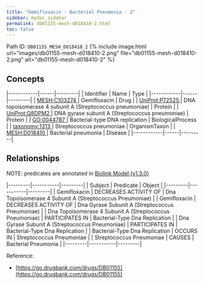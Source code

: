 ```yaml
---
title: "Gemifloxacin - Bacterial Pneumonia - 2"
sidebar: mydoc_sidebar
permalink: db01155-mesh-d018410-2.html
toc: false 
---
```



Path ID: `DB01155_MESH_D018410_2`
{% include image.html url="images/db01155-mesh-d018410-2.png" file="db01155-mesh-d018410-2.png" alt="db01155-mesh-d018410-2" %}

## Concepts

|------------|------|---------|
| Identifier | Name | Type    |
|------------|------|---------|
| <a href="https://identifiers.org/MESH:C103274">MESH:C103274 </a> | Gemifloxacin | Drug |
| <a href="https://identifiers.org/UniProt:P72525">UniProt:P72525 </a> | DNA topoisomerase 4 subunit A (Streptococcus pneumoniae) | Protein |
| <a href="https://identifiers.org/UniProt:Q8DPM2">UniProt:Q8DPM2 </a> | DNA gyrase subunit A (Streptococcus pneumoniae) | Protein |
| <a href="https://identifiers.org/GO:0044787">GO:0044787 </a> | Bacterial-type DNA replication | BiologicalProcess |
| <a href="https://identifiers.org/taxonomy:1313">taxonomy:1313 </a> | Streptococcus pneumoniae | OrganismTaxon |
| <a href="https://identifiers.org/MESH:D018410">MESH:D018410 </a> | Bacterial pneumonia | Disease |
|------------|------|---------|

## Relationships


NOTE: predicates are annotated in <a href="https://github.com/biolink/biolink-model/releases/tag/v1.3.0">Biolink Model (v1.3.0)</a>

|---------|-----------|---------|
| Subject | Predicate | Object  |
|---------|-----------|---------|
| Gemifloxacin | DECREASES ACTIVITY OF | Dna Topoisomerase 4 Subunit A (Streptococcus Pneumoniae) |
| Gemifloxacin | DECREASES ACTIVITY OF | Dna Gyrase Subunit A (Streptococcus Pneumoniae) |
| Dna Topoisomerase 4 Subunit A (Streptococcus Pneumoniae) | PARTICIPATES IN | Bacterial-Type Dna Replication |
| Dna Gyrase Subunit A (Streptococcus Pneumoniae) | PARTICIPATES IN | Bacterial-Type Dna Replication |
| Bacterial-Type Dna Replication | OCCURS IN | Streptococcus Pneumoniae |
| Streptococcus Pneumoniae | CAUSES | Bacterial Pneumonia |
|---------|-----------|---------|

Reference: 
  - [https://go.drugbank.com/drugs/DB01155](https://go.drugbank.com/drugs/DB01155)
